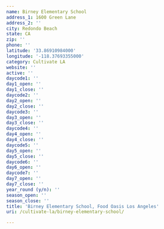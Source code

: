 ```yaml
---
name: Birney Elementary School
address_1: 1600 Green Lane
address_2: ''
city: Redondo Beach
state: CA
zip: ''
phone: ''
latitude: '33.86910984000'
longitude: '-118.37693355000'
category: Cultivate LA
website: ''
active: ''
daycode1: ''
day1_open: ''
day1_close: ''
daycode2: ''
day2_open: ''
day2_close: ''
daycode3: ''
day3_open: ''
day3_close: ''
daycode4: ''
day4_open: ''
day4_close: ''
daycode5: ''
day5_open: ''
day5_close: ''
daycode6: ''
day6_open: ''
daycode7: ''
day7_open: ''
day7_close: ''
year_round (y/n): ''
season_open: ''
season_close: ''
title: 'Birney Elementary School, Food Oasis Los Angeles'
uri: /cultivate-la/birney-elementary-school/

---
```

